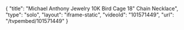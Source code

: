 {
    "title": "Michael Anthony Jewelry 10K Bird Cage 18\" Chain Necklace",
    "type": "solo",
    "layout": "iframe-static",
    "videoId": "101571449",
    "url": "\/tvpembed\/101571449"
}